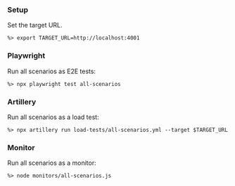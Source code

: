 ### Setup

Set the target URL.

```
%> export TARGET_URL=http://localhost:4001
```

### Playwright

Run all scenarios as E2E tests:

```
%> npx playwright test all-scenarios
```

### Artillery

Run all scenarios as a load test:

```
%> npx artillery run load-tests/all-scenarios.yml --target $TARGET_URL
```

### Monitor

Run all scenarios as a monitor:

```
%> node monitors/all-scenarios.js
```